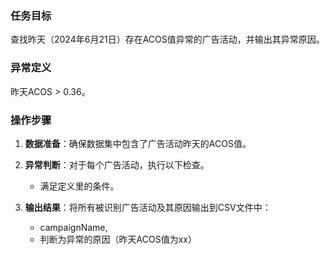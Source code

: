 ### 任务目标
查找昨天（2024年6月21日）存在ACOS值异常的广告活动，并输出其异常原因。

### 异常定义
昨天ACOS > 0.36。

### 操作步骤
1. **数据准备**：确保数据集中包含了广告活动昨天的ACOS值。

2. **异常判断**：对于每个广告活动，执行以下检查。
   - 满足定义里的条件。

3. **输出结果**：将所有被识别广告活动及其原因输出到CSV文件中：
   - campaignName,
   - 判断为异常的原因（昨天ACOS值为xx）

